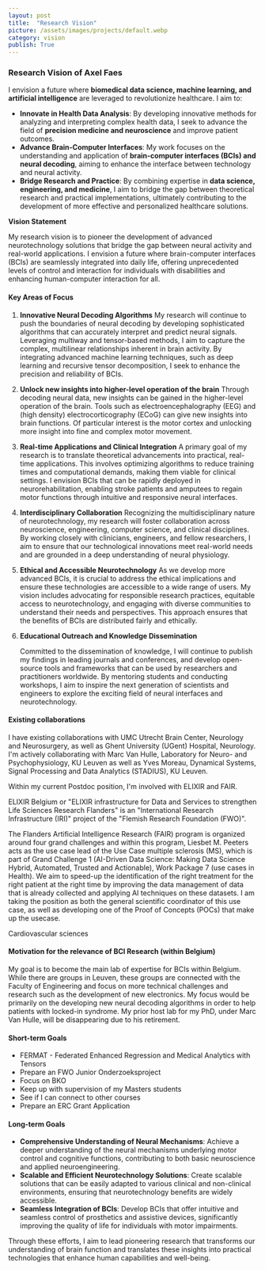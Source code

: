 ```yaml
---
layout: post
title:  "Research Vision"
picture: /assets/images/projects/default.webp
category: vision
publish: True
---
```


### Research Vision of Axel Faes

I envision a future where **biomedical data science, machine learning, and artificial intelligence** are leveraged to revolutionize healthcare. I aim to:
   - **Innovate in Health Data Analysis**: By developing innovative methods for analyzing and interpreting complex health data, I seek to advance the field of **precision medicine and neuroscience** and improve patient outcomes.
   - **Advance Brain-Computer Interfaces**: My work focuses on the understanding and application of **brain-computer interfaces (BCIs) and neural decoding**, aiming to enhance the interface between technology and neural activity.
   - **Bridge Research and Practice**: By combining expertise in **data science, engineering, and medicine**, I aim to bridge the gap between theoretical research and practical implementations, ultimately contributing to the development of more effective and personalized healthcare solutions.

**Vision Statement**

My research vision is to pioneer the development of advanced neurotechnology solutions that bridge the gap between neural activity and real-world applications. I envision a future where brain-computer interfaces (BCIs) are seamlessly integrated into daily life, offering unprecedented levels of control and interaction for individuals with disabilities and enhancing human-computer interaction for all.

#### Key Areas of Focus

1. **Innovative Neural Decoding Algorithms**
   My research will continue to push the boundaries of neural decoding by developing sophisticated algorithms that can accurately interpret and predict neural signals. Leveraging multiway and tensor-based methods, I aim to capture the complex, multilinear relationships inherent in brain activity. By integrating advanced machine learning techniques, such as deep learning and recursive tensor decomposition, I seek to enhance the precision and reliability of BCIs.

2. **Unlock new insights into higher-level operation of the brain**
   Through decoding neural data, new insights can be gained in the higher-level operation of the brain. Tools such as electroencephalography (EEG) and (high density) electrocorticography (ECoG) can give new insights into brain functions. Of particular interest is the motor cortex and unlocking more insight into fine and complex motor movement.

3. **Real-time Applications and Clinical Integration**
   A primary goal of my research is to translate theoretical advancements into practical, real-time applications. This involves optimizing algorithms to reduce training times and computational demands, making them viable for clinical settings. I envision BCIs that can be rapidly deployed in neurorehabilitation, enabling stroke patients and amputees to regain motor functions through intuitive and responsive neural interfaces.

4. **Interdisciplinary Collaboration**
   Recognizing the multidisciplinary nature of neurotechnology, my research will foster collaboration across neuroscience, engineering, computer science, and clinical disciplines. By working closely with clinicians, engineers, and fellow researchers, I aim to ensure that our technological innovations meet real-world needs and are grounded in a deep understanding of neural physiology.

5. **Ethical and Accessible Neurotechnology**
   As we develop more advanced BCIs, it is crucial to address the ethical implications and ensure these technologies are accessible to a wide range of users. My vision includes advocating for responsible research practices, equitable access to neurotechnology, and engaging with diverse communities to understand their needs and perspectives. This approach ensures that the benefits of BCIs are distributed fairly and ethically.

6. **Educational Outreach and Knowledge Dissemination**

   Committed to the dissemination of knowledge, I will continue to publish my findings in leading journals and conferences, and develop open-source tools and frameworks that can be used by researchers and practitioners worldwide. By mentoring students and conducting workshops, I aim to inspire the next generation of scientists and engineers to explore the exciting field of neural interfaces and neurotechnology.

#### Existing collaborations
I have existing collaborations with UMC Utrecht Brain Center, Neurology and Neurosurgery, as well as Ghent University (UGent) Hospital, Neurology. I'm actively collaborating with Marc Van Hulle, Laboratory for Neuro- and Psychophysiology, KU Leuven as well as Yves Moreau, Dynamical Systems, Signal Processing and Data Analytics (STADIUS), KU Leuven. 

Within my current Postdoc position, I'm involved with ELIXIR and FAIR.

ELIXIR Belgium or "ELIXIR infrastructure for Data and Services to strengthen Life Sciences Research Flanders" is an "International Research Infrastructure (IRI)" project of the "Flemish Research Foundation (FWO)". 

The Flanders Artificial Intelligence Research (FAIR) program is organized around four grand challenges and within this program, Liesbet M. Peeters acts as the use case lead of the Use Case multiple sclerosis (MS), which is part of Grand Challenge 1 (AI-Driven Data Science: Making Data Science Hybrid, Automated, Trusted and Actionable), Work Package 7 (use cases in Health). We aim to speed-up the identification of the right treatment for the right patient at the right time by improving the data management of data that is already collected and applying AI techniques on these datasets. I am taking the position as both the general scientific coordinator of this use case, as well as developing one of the Proof of Concepts (POCs) that make up the usecase. 

Cardiovascular sciences

#### Motivation for the relevance of BCI Research (within Belgium)
My goal is to become the main lab of expertise for BCIs within Belgium. While there are groups in Leuven, these groups are connected with the Faculty of Engineering and focus on more technical challenges and research such as the development of new electronics. My focus would be primarily on the developing new neural decoding algorithms in order to help patients with locked-in syndrome. My prior host lab for my PhD, under Marc Van Hulle, will be disappearing due to his retirement. 

#### Short-term Goals
- FERMAT - Federated Enhanced Regression and Medical Analytics with Tensors
- Prepare an FWO Junior Onderzoeksproject
- Focus on BKO
- Keep up with supervision of my Masters students
- See if I can connect to other courses
- Prepare an ERC Grant Application

#### Long-term Goals
- **Comprehensive Understanding of Neural Mechanisms**: Achieve a deeper understanding of the neural mechanisms underlying motor control and cognitive functions, contributing to both basic neuroscience and applied neuroengineering.
- **Scalable and Efficient Neurotechnology Solutions**: Create scalable solutions that can be easily adapted to various clinical and non-clinical environments, ensuring that neurotechnology benefits are widely accessible.
- **Seamless Integration of BCIs**: Develop BCIs that offer intuitive and seamless control of prosthetics and assistive devices, significantly improving the quality of life for individuals with motor impairments.

Through these efforts, I aim to lead pioneering research that transforms our understanding of brain function and translates these insights into practical technologies that enhance human capabilities and well-being.
